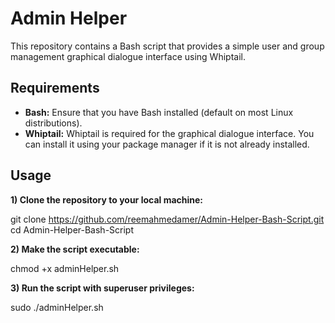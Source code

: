 # Admin Helper

This repository contains a Bash script that provides a simple user and group management graphical dialogue interface using Whiptail.


## Requirements

- **Bash:** Ensure that you have Bash installed (default on most Linux distributions).
- **Whiptail:** Whiptail is required for the graphical dialogue interface. You can install it using your package manager if it is not already installed.


## Usage
**1) Clone the repository to your local machine:** 

git clone https://github.com/reemahmedamer/Admin-Helper-Bash-Script.git 
cd Admin-Helper-Bash-Script

**2) Make the script executable:** 

chmod +x adminHelper.sh
  
**3) Run the script with superuser privileges:** 

sudo ./adminHelper.sh
